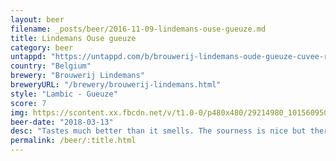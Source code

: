 ```yaml
---
layout: beer
filename: _posts/beer/2016-11-09-lindemans-ouse-gueuze.md
title: Lindemans Ouse gueuze
category: beer
untappd: "https://untappd.com/b/brouwerij-lindemans-oude-gueuze-cuvee-rene/37623"
country: "Belgium"
brewery: "Brouwerij Lindemans"
breweryURL: "/brewery/brouwerij-lindemans.html"
style: "Lambic - Gueuze"
score: 7
img: https://scontent.xx.fbcdn.net/v/t1.0-0/p480x480/29214980_10156095063403745_8920318586103267328_n.jpg?_nc_cat=107&_nc_ht=scontent.xx&oh=14e92a866e4358737f315caf137dec45&oe=5C9C9051
beer-date: "2018-03-13"
desc: "Tastes much better than it smells. The sourness is nice but there’s something which tastes slightly off. An interesting beer"
permalink: /beer/:title.html
---
```

